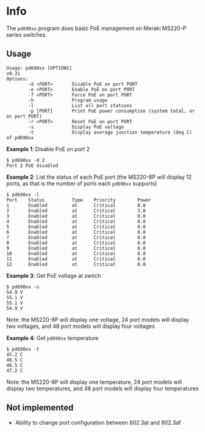 # Info

The `pd690xx` program does basic PoE management on Meraki MS220-P series switches.

## Usage

```
Usage: pd690xx [OPTIONS]
v0.31
Options:
        -d <PORT>       Disable PoE on port PORT
        -e <PORT>       Enable PoE on port PORT
        -f <PORT>       Force PoE on port PORT
        -h              Program usage
        -l              List all port statuses
        -p [PORT]       Print PoE power consumption (system total, or on port PORT)
        -r <PORT>       Reset PoE on port PORT
        -s              Display PoE voltage
        -t              Display average junction temperature (deg C) of pd690xx
```

**Example 1**: Disable PoE on port 2
```
$ pd690xx -d 2
Port 2 PoE disabled
```

**Example 2**: List the status of each PoE port (the MS220-8P will display 12 ports, as that is the number of ports each `pd690xx` supports)
```
$ pd690xx -l
Port    Status          Type    Priority        Power
1       Enabled         at      Critical        0.0
2       Enabled         at      Critical        3.0
3       Enabled         at      Critical        0.0
4       Enabled         at      Critical        0.0
5       Enabled         at      Critical        0.0
6       Enabled         at      Critical        0.0
7       Enabled         at      Critical        0.0
8       Enabled         at      Critical        0.0
9       Enabled         at      Critical        0.0
10      Enabled         at      Critical        0.0
11      Enabled         at      Critical        0.0
12      Enabled         at      Critical        0.0
```

**Example 3**: Get PoE voltage at switch
```
$ pd690xx -s
54.9 V
55.1 V
55.1 V
54.9 V
```

Note: the MS220-8P will display one voltage, 24 port models will display two voltages, and 48 port models will display four voltages

**Example 4**: Get `pd690xx` temperature
```
$ pd690xx -t
45.2 C
46.5 C
46.5 C
47.2 C
```

Note: the MS220-8P will display one temperature, 24 port models will display two temperatures, and 48 port models will display four temperatures

## Not implemented

* Ability to change port configuration between 802.3at and 802.3af
